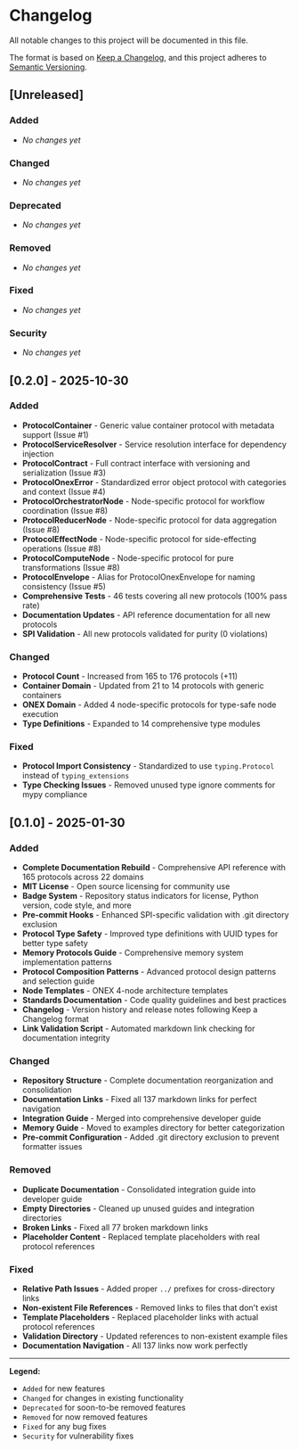 # Changelog

All notable changes to this project will be documented in this file.

The format is based on [Keep a Changelog](https://keepachangelog.com/en/1.0.0/),
and this project adheres to [Semantic Versioning](https://semver.org/spec/v2.0.0.html).

## [Unreleased]

### Added
- _No changes yet_

### Changed
- _No changes yet_

### Deprecated
- _No changes yet_

### Removed
- _No changes yet_

### Fixed
- _No changes yet_

### Security
- _No changes yet_

## [0.2.0] - 2025-10-30

### Added
- **ProtocolContainer** - Generic value container protocol with metadata support (Issue #1)
- **ProtocolServiceResolver** - Service resolution interface for dependency injection
- **ProtocolContract** - Full contract interface with versioning and serialization (Issue #3)
- **ProtocolOnexError** - Standardized error object protocol with categories and context (Issue #4)
- **ProtocolOrchestratorNode** - Node-specific protocol for workflow coordination (Issue #8)
- **ProtocolReducerNode** - Node-specific protocol for data aggregation (Issue #8)
- **ProtocolEffectNode** - Node-specific protocol for side-effecting operations (Issue #8)
- **ProtocolComputeNode** - Node-specific protocol for pure transformations (Issue #8)
- **ProtocolEnvelope** - Alias for ProtocolOnexEnvelope for naming consistency (Issue #5)
- **Comprehensive Tests** - 46 tests covering all new protocols (100% pass rate)
- **Documentation Updates** - API reference documentation for all new protocols
- **SPI Validation** - All new protocols validated for purity (0 violations)

### Changed
- **Protocol Count** - Increased from 165 to 176 protocols (+11)
- **Container Domain** - Updated from 21 to 14 protocols with generic containers
- **ONEX Domain** - Added 4 node-specific protocols for type-safe node execution
- **Type Definitions** - Expanded to 14 comprehensive type modules

### Fixed
- **Protocol Import Consistency** - Standardized to use `typing.Protocol` instead of `typing_extensions`
- **Type Checking Issues** - Removed unused type ignore comments for mypy compliance

## [0.1.0] - 2025-01-30

### Added
- **Complete Documentation Rebuild** - Comprehensive API reference with 165 protocols across 22 domains
- **MIT License** - Open source licensing for community use
- **Badge System** - Repository status indicators for license, Python version, code style, and more
- **Pre-commit Hooks** - Enhanced SPI-specific validation with .git directory exclusion
- **Protocol Type Safety** - Improved type definitions with UUID types for better type safety
- **Memory Protocols Guide** - Comprehensive memory system implementation patterns
- **Protocol Composition Patterns** - Advanced protocol design patterns and selection guide
- **Node Templates** - ONEX 4-node architecture templates
- **Standards Documentation** - Code quality guidelines and best practices
- **Changelog** - Version history and release notes following Keep a Changelog format
- **Link Validation Script** - Automated markdown link checking for documentation integrity

### Changed
- **Repository Structure** - Complete documentation reorganization and consolidation
- **Documentation Links** - Fixed all 137 markdown links for perfect navigation
- **Integration Guide** - Merged into comprehensive developer guide
- **Memory Guide** - Moved to examples directory for better categorization
- **Pre-commit Configuration** - Added .git directory exclusion to prevent formatter issues

### Removed
- **Duplicate Documentation** - Consolidated integration guide into developer guide
- **Empty Directories** - Cleaned up unused guides and integration directories
- **Broken Links** - Fixed all 77 broken markdown links
- **Placeholder Content** - Replaced template placeholders with real protocol references

### Fixed
- **Relative Path Issues** - Added proper `../` prefixes for cross-directory links
- **Non-existent File References** - Removed links to files that don't exist
- **Template Placeholders** - Replaced placeholder links with actual protocol references
- **Validation Directory** - Updated references to non-existent example files
- **Documentation Navigation** - All 137 links now work perfectly

---

**Legend:**
- `Added` for new features
- `Changed` for changes in existing functionality
- `Deprecated` for soon-to-be removed features
- `Removed` for now removed features
- `Fixed` for any bug fixes
- `Security` for vulnerability fixes
